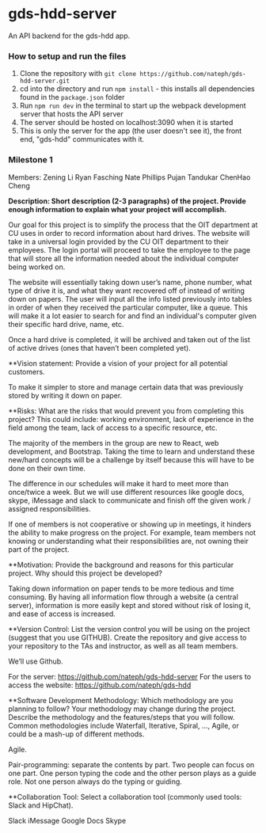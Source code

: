 # gds-hdd-server

An API backend for the gds-hdd app.

### How to setup and run the files 

1. Clone the repository with `git clone https://github.com/nateph/gds-hdd-server.git`
2. cd into the directory and run `npm install` - this installs all dependencies found in the `package.json` folder
3. Run `npm run dev` in the terminal to start up the webpack development server that hosts the API server
4. The server should be hosted on localhost:3090 when it is started
5. This is only the server for the app (the user doesn't see it), the front end, "gds-hdd" communicates with it.

### Milestone 1

Members: 
Zening Li
Ryan Fasching
Nate Phillips
Pujan Tandukar
ChenHao Cheng
		
**Description: 
Short description (2-3 paragraphs) of the project. Provide enough information to explain what your project will accomplish.**

Our goal for this project is to simplify the process that the OIT department at CU uses in order to record information about hard drives. The website will take in a universal login provided by the CU OIT department to their employees. The login portal will proceed to take the employee to the page that will store all the information needed about the individual computer being worked on. 

The website will essentially taking down user’s name, phone number, what type of drive it is, and what they want recovered off of instead of writing down on papers. The user will input all the info listed previously into tables in order of when they received the particular computer, like a queue. This will make it a lot easier to search for and find an individual's computer given their specific hard drive, name, etc. 

Once a hard drive is completed, it will be archived and taken out of the list of active drives (ones that haven’t been completed yet).

**Vision statement: Provide a vision of your project for all potential customers.

To make it simpler to store and manage certain data that was previously stored by writing it down on paper. 

**Risks: 
What are the risks that would prevent you from completing this project? This could include: working environment, lack of experience in the field among the team, lack of access to a specific resource, etc.

The majority of the members in the group are new to React, web development, and Bootstrap. Taking the time to learn and understand these new/hard concepts will be a challenge by itself because this will have to be done on their own time. 

The difference in our schedules will make it hard to meet more than once/twice a week. But we will use different resources like google docs, skype, iMessage and slack to communicate and finish off the given work / assigned responsibilities.  

If one of members is not cooperative or showing up in meetings, it hinders the ability to make progress on the project. For example, team members not knowing or understanding what their responsibilities are, not owning their part of the project.

**Motivation:
Provide the background and reasons for this particular project. Why should this  project be developed?

Taking down information on paper tends to be more tedious and time consuming. By having all information flow through a website (a central server), information is more easily kept and stored without risk of losing it, and ease of access is increased.

**Version Control:
List the version control you will be using on the project (suggest that you use GITHUB). Create the repository and give access to your repository to the TAs and instructor, as well as all team members.

We’ll use Github.

For the server: https://github.com/nateph/gds-hdd-server
For the users to access the website: https://github.com/nateph/gds-hdd

**Software Development Methodology: 
Which methodology are you planning to follow? Your methodology may change during the project. Describe the methodology and the features/steps that you will follow. Common methodologies include Waterfall, Iterative, Spiral, ..., Agile, or could be a mash-up of different methods.

Agile.

Pair-programming: separate the contents by part. Two people can focus on one part. One person typing the code and the other person plays as a guide role. Not one person always do the typing or guiding.

**Collaboration Tool: 
Select a collaboration tool (commonly used tools: Slack and HipChat).

Slack
iMessage
Google Docs
Skype

